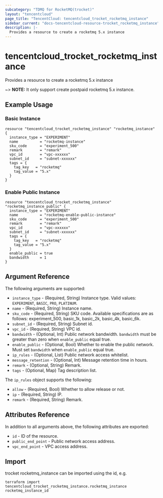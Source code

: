 ```yaml
---
subcategory: "TDMQ for RocketMQ(trocket)"
layout: "tencentcloud"
page_title: "TencentCloud: tencentcloud_trocket_rocketmq_instance"
sidebar_current: "docs-tencentcloud-resource-trocket_rocketmq_instance"
description: |-
  Provides a resource to create a rocketmq 5.x instance
---
```


# tencentcloud_trocket_rocketmq_instance

Provides a resource to create a rocketmq 5.x instance

~> **NOTE:** It only support create postpaid rocketmq 5.x instance.

## Example Usage

### Basic Instance

```hcl
resource "tencentcloud_trocket_rocketmq_instance" "rocketmq_instance" {
  instance_type = "EXPERIMENT"
  name          = "rocketmq-instance"
  sku_code      = "experiment_500"
  remark        = "remark"
  vpc_id        = "vpc-xxxxxx"
  subnet_id     = "subnet-xxxxxx"
  tags = {
    tag_key   = "rocketmq"
    tag_value = "5.x"
  }
}
```

### Enable Public Instance

```hcl
resource "tencentcloud_trocket_rocketmq_instance" "rocketmq_instance_public" {
  instance_type = "EXPERIMENT"
  name          = "rocketmq-enable-public-instance"
  sku_code      = "experiment_500"
  remark        = "remark"
  vpc_id        = "vpc-xxxxxx"
  subnet_id     = "subnet-xxxxxx"
  tags = {
    tag_key   = "rocketmq"
    tag_value = "5.x"
  }
  enable_public = true
  bandwidth     = 1
}
```

## Argument Reference

The following arguments are supported:

* `instance_type` - (Required, String) Instance type. Valid values: `EXPERIMENT`, `BASIC`, `PRO`, `PLATINUM`.
* `name` - (Required, String) Instance name.
* `sku_code` - (Required, String) SKU code. Available specifications are as follows: experiment_500, basic_1k, basic_2k, basic_4k, basic_6k.
* `subnet_id` - (Required, String) Subnet id.
* `vpc_id` - (Required, String) VPC id.
* `bandwidth` - (Optional, Int) Public network bandwidth. `bandwidth` must be greater than zero when `enable_public` equal true.
* `enable_public` - (Optional, Bool) Whether to enable the public network. Must set `bandwidth` when `enable_public` equal true.
* `ip_rules` - (Optional, List) Public network access whitelist.
* `message_retention` - (Optional, Int) Message retention time in hours.
* `remark` - (Optional, String) Remark.
* `tags` - (Optional, Map) Tag description list.

The `ip_rules` object supports the following:

* `allow` - (Required, Bool) Whether to allow release or not.
* `ip` - (Required, String) IP.
* `remark` - (Required, String) Remark.

## Attributes Reference

In addition to all arguments above, the following attributes are exported:

* `id` - ID of the resource.
* `public_end_point` - Public network access address.
* `vpc_end_point` - VPC access address.


## Import

trocket rocketmq_instance can be imported using the id, e.g.

```
terraform import tencentcloud_trocket_rocketmq_instance.rocketmq_instance rocketmq_instance_id
```

